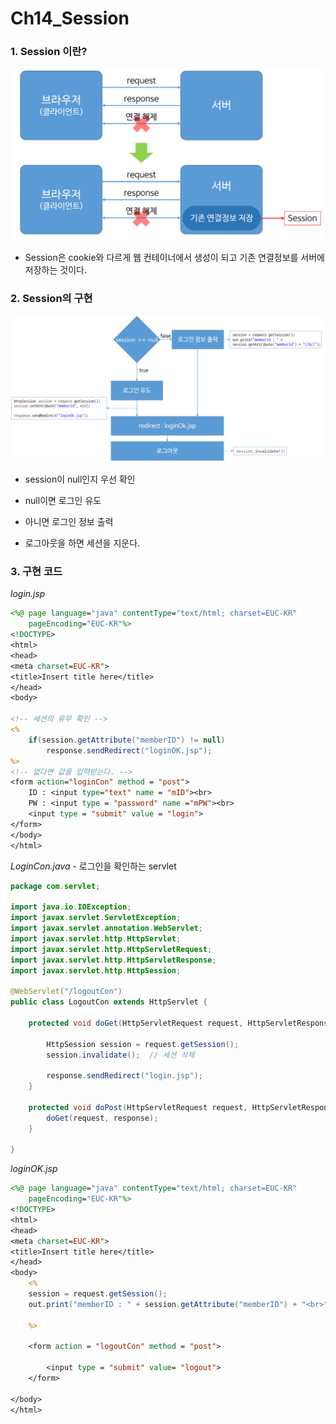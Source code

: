 # Ch14_Session

### 1. Session 이란?

![](./ch14_session/session1.png)

- Session은 cookie와 다르게 웹 컨테이너에서 생성이 되고 기존 연결정보를 서버에 저장하는 것이다.

### 2. Session의 구현

![](./ch14_session/session2.png)

* session이 null인지 우선 확인
* null이면 로그인 유도
* 아니면 로그인 정보 출력

* 로그아웃을 하면 세션을 지운다.

### 3. 구현 코드

*login.jsp*

```jsp
<%@ page language="java" contentType="text/html; charset=EUC-KR"
    pageEncoding="EUC-KR"%>
<!DOCTYPE>
<html>
<head>
<meta charset=EUC-KR">
<title>Insert title here</title>
</head>
<body>

<!-- 세션의 유무 확인 -->
<%
	if(session.getAttribute("memberID") != null)
		response.sendRedirect("loginOK.jsp");
%>
<!-- 없다면 값을 입력받는다. -->
<form action="loginCon" method = "post">
	ID : <input type="text" name = "mID"><br>
	PW : <input type = "password" name ="mPW"><br>
	<input type = "submit" value = "login">
</form>
</body>
</html>
```

*LoginCon.java* - 로그인을 확인하는 servlet

```java
package com.servlet;

import java.io.IOException;
import javax.servlet.ServletException;
import javax.servlet.annotation.WebServlet;
import javax.servlet.http.HttpServlet;
import javax.servlet.http.HttpServletRequest;
import javax.servlet.http.HttpServletResponse;
import javax.servlet.http.HttpSession;

@WebServlet("/logoutCon")
public class LogoutCon extends HttpServlet {

	protected void doGet(HttpServletRequest request, HttpServletResponse response) throws ServletException, IOException {
		
		HttpSession session = request.getSession();
		session.invalidate();  // 세션 삭제
		
		response.sendRedirect("login.jsp");
	}

	protected void doPost(HttpServletRequest request, HttpServletResponse response) throws ServletException, IOException {
		doGet(request, response);
	}

}

```

*loginOK.jsp*

```jsp
<%@ page language="java" contentType="text/html; charset=EUC-KR"
    pageEncoding="EUC-KR"%>
<!DOCTYPE>
<html>
<head>
<meta charset=EUC-KR">
<title>Insert title here</title>
</head>
<body>
	<%
	session = request.getSession();
	out.print("memberID : " + session.getAttribute("memberID") + "<br>");
		
	%>
	
	<form action = "logoutCon" method = "post">
	
		<input type = "submit" value= "logout">
	</form>

</body>
</html>
```

